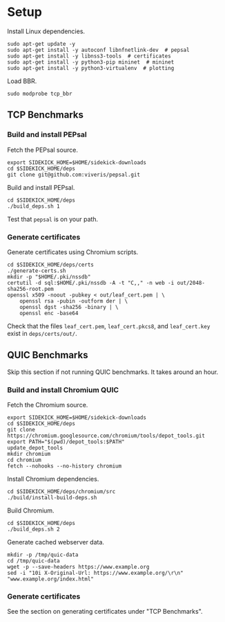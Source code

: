 # Setup

Install Linux dependencies.

```
sudo apt-get update -y
sudo apt-get install -y autoconf libnfnetlink-dev  # pepsal
sudo apt-get install -y libnss3-tools  # certificates
sudo apt-get install -y python3-pip mininet  # mininet
sudo apt-get install -y python3-virtualenv  # plotting
```

Load BBR.

```
sudo modprobe tcp_bbr
```

## TCP Benchmarks

### Build and install PEPsal

Fetch the PEPsal source.

```
export SIDEKICK_HOME=$HOME/sidekick-downloads
cd $SIDEKICK_HOME/deps
git clone git@github.com:viveris/pepsal.git
```

Build and install PEPsal.

```
cd $SIDEKICK_HOME/deps
./build_deps.sh 1
```

Test that `pepsal` is on your path.

### Generate certificates

Generate certificates using Chromium scripts.

```
cd $SIDEKICK_HOME/deps/certs
./generate-certs.sh
mkdir -p "$HOME/.pki/nssdb"
certutil -d sql:$HOME/.pki/nssdb -A -t "C,," -n web -i out/2048-sha256-root.pem
openssl x509 -noout -pubkey < out/leaf_cert.pem | \
	openssl rsa -pubin -outform der | \
	openssl dgst -sha256 -binary | \
	openssl enc -base64
```

Check that the files `leaf_cert.pem`, `leaf_cert.pkcs8`, and `leaf_cert.key`
exist in `deps/certs/out/`.

## QUIC Benchmarks

Skip this section if not running QUIC benchmarks. It takes around an hour.

### Build and install Chromium QUIC

Fetch the Chromium source.

```
export SIDEKICK_HOME=$HOME/sidekick-downloads
cd $SIDEKICK_HOME/deps
git clone https://chromium.googlesource.com/chromium/tools/depot_tools.git
export PATH="$(pwd)/depot_tools:$PATH"
update_depot_tools
mkdir chromium
cd chromium
fetch --nohooks --no-history chromium
```

Install Chromium dependencies.
```
cd $SIDEKICK_HOME/deps/chromium/src
./build/install-build-deps.sh
```

Build Chromium.
```
cd $SIDEKICK_HOME/deps
./build_deps.sh 2
```

Generate cached webserver data.
```
mkdir -p /tmp/quic-data
cd /tmp/quic-data
wget -p --save-headers https://www.example.org
sed -i "10i X-Original-Url: https://www.example.org/\r\n" "www.example.org/index.html"
```

### Generate certificates

See the section on generating certificates under "TCP Benchmarks".
